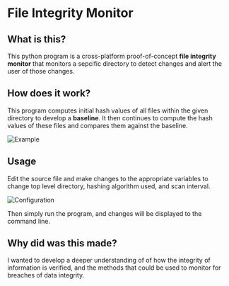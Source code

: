 # File Integrity Monitor
## What is this?
This python program is a cross-platform proof-of-concept **file integrity monitor** that monitors a sepcific directory to detect changes and alert the user of those changes.

## How does it work?
This program computes initial hash values of all files within the given directory to develop a  **baseline**.  It then continues to compute the hash values of these files and compares them against the baseline.

![Example](https://i.imgur.com/OyaGfdq.png "Example")

## Usage
Edit the source file and make changes to the appropriate variables to change top level directory, hashing algorithm used, and scan interval.

![Configuration](https://i.imgur.com/Zr8dPYJ.png "Configuration")

Then simply run the program, and changes will be displayed to the command line.

## Why did was this made?
I wanted to develop a deeper understanding of of how the integrity of information is verified, and the methods that could be used to monitor for breaches of data integrity.